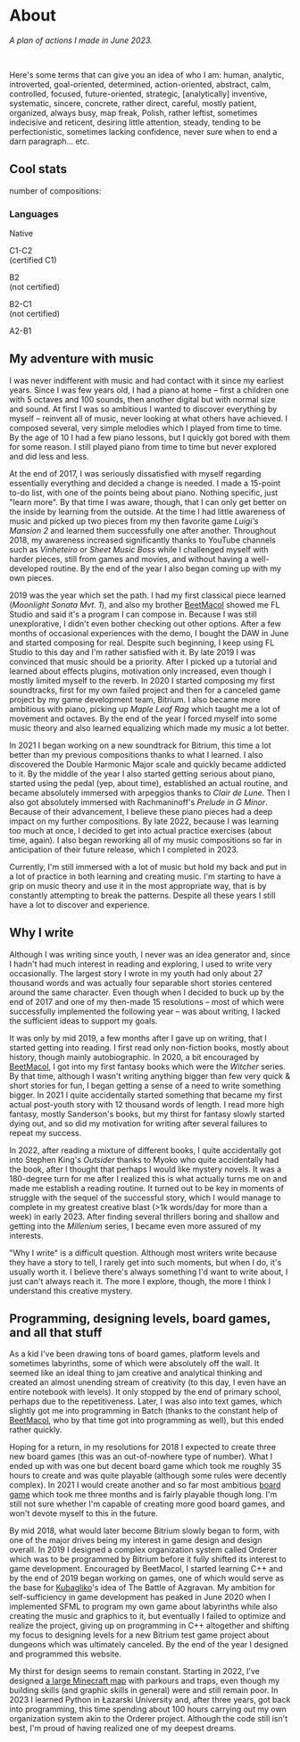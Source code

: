 <BackToOther></BackToOther>

# About

<MdImage img="about3.png" alt="Plan of Actions – June 2023"></MdImage>

*A plan of actions I made in June 2023.*

<br />

Here's some terms that can give you an idea of who I am: human, analytic, introverted, goal-oriented, determined, action-oriented, abstract, calm, controlled, focused, future-oriented, strategic, [analytically] inventive, systematic, sincere, concrete, rather direct, careful, mostly patient, organized, always busy, map freak, Polish, rather leftist, sometimes indecisive and reticent, desiring little attention, steady, tending to be perfectionistic, sometimes lacking confidence, never sure when to end a darn paragraph... etc.

## Cool stats

number of compositions:
<!-- time spent doing things -->

### Languages

<!-- <div class="flex flex-row space-x-1 gap-5"> -->

<div class="grid grid-cols-5 gap-2 mt-2 mb-4 ml-5 mr-5">

<div class="flex flex-col mx-auto text-center items-center text-main">

<MdImage img="lang/pl.png" height=50></MdImage>

<div>
Native
</div>

</div>

<div class="flex flex-col mx-auto text-center items-center text-main">

<MdImage img="lang/en.png" height=50></MdImage>
<div>C1-C2</div>
<div>(certified C1)</div>

</div>

<div class="flex flex-col mx-auto text-center items-center text-main">

<MdImage img="lang/es.png" height=50></MdImage>
<div>B2</div>
<div>(not certified)</div>

</div>

<div class="flex flex-col mx-auto text-center items-center text-main">

<MdImage img="lang/ru.png" height=50></MdImage>
<div>B2-C1</div>
<div>(not certified)</div>

</div>

<div class="flex flex-col mx-auto text-center items-center text-main">

<MdImage img="lang/ua.png" height=50></MdImage>
<div>A2-B1</div>

</div>

</div>

<!-- [can include section on why I like writng about myself, awareness, and so on] [the truth is I don't do it that often, the only place I really write about myself in is my diary I write every few months] -->

## My adventure with music

I was never indifferent with music and had contact with it since my earliest years. Since I was few years old, I had a piano at home – first a children one with 5 octaves and 100 sounds, then another digital but with normal size and sound. At first I was so ambitious I wanted to discover everything by myself – reinvent all of music, never looking at what others have achieved. I composed several, very simple melodies which I played from time to time. By the age of 10 I had a few piano lessons, but I quickly got bored with them for some reason. I still played piano from time to time but never explored and did less and less.

At the end of 2017, I was seriously dissatisfied with myself regarding essentially everything and decided a change is needed. I made a 15-point to-do list, with one of the points being about piano. Nothing specific, just "learn more". By that time I was aware, though, that I can only get better on the inside by learning from the outside. At the time I had little awareness of music and picked up two pieces from my then favorite game *Luigi's Mansion 2* and learned them successfully one after another. Throughout 2018, my awareness increased significantly thanks to YouTube channels such as *Vinheteiro* or *Sheet Music Boss* while I challenged myself with harder pieces, still from games and movies, and without having a well-developed routine. By the end of the year I also began coming up with my own pieces.

2019 was the year which set the path. I had my first classical piece learned (*Moonlight Sonata Mvt. 1*), and also my brother [BeetMacol](https://beetmacol.com) showed me FL Studio and said it's a program I can compose in. Because I was still unexplorative, I didn't even bother checking out other options. After a few months of occasional experiences with the demo, I bought the DAW in June and started composing for real. Despite such beginning, I keep using FL Studio to this day and I'm rather satisfied with it. By late 2019 I was convinced that music should be a priority. After I picked up a tutorial and learned about effects plugins, motivation only increased, even though I mostly limited myself to the reverb. In 2020 I started composing my first soundtracks, first for my own failed project and then for a canceled game project by my game development team, Bitrium. I also became more ambitious with piano, picking up *Maple Leaf Rag* which taught me a lot of movement and octaves. By the end of the year I forced myself into some music theory and also learned equalizing which made my music a lot better.

In 2021 I began working on a new soundtrack for Bitrium, this time a lot better than my previous compositions thanks to what I learned. I also discovered the Double Harmonic Major scale and quickly became addicted to it. By the middle of the year I also started getting serious about piano, started using the pedal (yep, about time), established an actual routine, and became absolutely immersed with arpeggios thanks to *Clair de Lune*. Then I also got absolutely immersed with Rachmaninoff's *Prelude in G Minor*. Because of their advancement, I believe these piano pieces had a deep impact on my further compositions. By late 2022, because I was learning too much at once, I decided to get into actual practice exercises (about time, again). I also began reworking all of my music compositions so far in anticipation of their future release, which I completed in 2023.

Currently, I'm still immersed with a lot of music but hold my back and put in a lot of practice in both learning and creating music. I'm starting to have a grip on music theory and use it in the most appropriate way, that is by constantly attempting to break the patterns. Despite all these years I still have a lot to discover and experience.

## Why I write

Although I was writing since youth, I never was an idea generator and, since I hadn't had much interest in reading and exploring, I used to write very occasionally. The largest story I wrote in my youth had only about 27 thousand words and was actually four separable short stories centered around the same character. Even though when I decided to buck up by the end of 2017 and one of my then-made 15 resolutions – most of which were successfully implemented the following year – was about writing, I lacked the sufficient ideas to support my goals.

It was only by mid 2019, a few months after I gave up on writing, that I started getting into reading. I first read only non-fiction books, mostly about history, though mainly autobiographic. In 2020, a bit encouraged by [BeetMacol](https://beetmacol.com), I got into my first fantasy books which were the *Witcher* series. By that time, although I wasn't writing anything bigger than few very quick & short stories for fun, I began getting a sense of a need to write something bigger. In 2021 I quite accidentally started something that became my first actual post-youth story with 12 thousand words of length. I read more high fantasy, mostly Sanderson's books, but my thirst for fantasy slowly started dying out, and so did my motivation for writing after several failures to repeat my success.

In 2022, after reading a mixture of different books, I quite accidentally got into Stephen King's *Outsider* thanks to Myoko who quite accidentally had the book, after I thought that perhaps I would like mystery novels. It was a 180-degree turn for me after I realized this is what actually turns me on and made me establish a reading routine. It turned out to be key in moments of struggle with the sequel of the successful story, which I would manage to complete in my greatest creative blast (>1k words/day for more than a week) in early 2023. After finding several thrillers boring and shallow and getting into the *Millenium* series, I became even more assured of my interests.

"Why I write" is a difficult question. Although most writers write because they have a story to tell, I rarely get into such moments, but when I do, it's usually worth it. I believe there's always something I'd want to write about, I just can't always reach it. The more I explore, though, the more I think I understand this creative mystery.

## Programming, designing levels, board games, and all that stuff

As a kid I've been drawing tons of board games, platform levels and sometimes labyrinths, some of which were absolutely off the wall. It seemed like an ideal thing to jam creative and analytical thinking and created an almost unending stream of creativity (to this day, I even have an entire notebook with levels). It only stopped by the end of primary school, perhaps due to the repetitiveness. Later, I was also into text games, which slightly got me into programming in Batch (thanks to the constant help of [BeetMacol](https://beetmacol.com), who by that time got into programming as well), but this ended rather quickly.

Hoping for a return, in my resolutions for 2018 I expected to create three new board games (this was an out-of-nowhere type of number). What I ended up with was one but decent board game which took me roughly 35 hours to create and was quite playable (although some rules were decently complex). In 2021 I would create another and so far most ambitious [board game](../other/łowcy-niebios) which took me three months and is fairly playable though long. I'm still not sure whether I'm capable of creating more good board games, and won't devote myself to this in the future.

By mid 2018, what would later become Bitrium slowly began to form, with one of the major drives being my interest in game design and design overall. In 2019 I designed a complex organization system called Orderer which was to be programmed by Bitrium before it fully shifted its interest to game development. Encouraged by BeetMacol, I started learning C++ and by the end of 2019 began working on games, one of which would serve as the base for [Kubagliko](https://glikopl.github.io/)'s idea of The Battle of Azgravan. My ambition for self-sufficiency in game development has peaked in June 2020 when I implemented SFML to program my own game about labyrinths while also creating the music and graphics to it, but eventually I failed to optimize and realize the project, giving up on programming in C++ altogether and shifting my focus to designing levels for a new Bitrium test game project about dungeons which was ultimately canceled. By the end of the year I designed and programmed this website.

My thirst for design seems to remain constant. Starting in 2022, I've designed [a large Minecraft map](../other/danaikor) with parkours and traps, even though my building skills (and graphic skills in general) were and still remain poor. In 2023 I learned Python in Łazarski University and, after three years, got back into programming, this time spending about 100 hours carrying out my own organization system akin to the Orderer project. Although the code still isn't best, I'm proud of having realized one of my deepest dreams.

<br />

<MdImage img="NGVHQ.png" height=500></MdImage>
